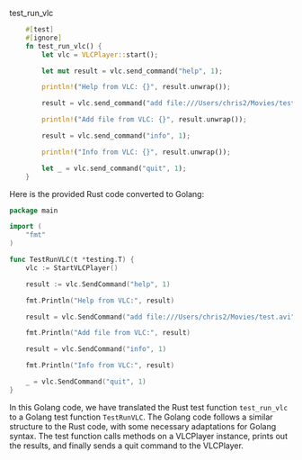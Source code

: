 test_run_vlc

```rust
    #[test]
    #[ignore]
    fn test_run_vlc() {
        let vlc = VLCPlayer::start();

        let mut result = vlc.send_command("help", 1);

        println!("Help from VLC: {}", result.unwrap());

        result = vlc.send_command("add file:///Users/chris2/Movies/test.avi", 1);

        println!("Add file from VLC: {}", result.unwrap());

        result = vlc.send_command("info", 1);

        println!("Info from VLC: {}", result.unwrap());

        let _ = vlc.send_command("quit", 1);
    }
```


Here is the provided Rust code converted to Golang:

```go
package main

import (
	"fmt"
)

func TestRunVLC(t *testing.T) {
	vlc := StartVLCPlayer()

	result := vlc.SendCommand("help", 1)

	fmt.Println("Help from VLC:", result)

	result = vlc.SendCommand("add file:///Users/chris2/Movies/test.avi", 1)

	fmt.Println("Add file from VLC:", result)

	result = vlc.SendCommand("info", 1)

	fmt.Println("Info from VLC:", result)

	_ = vlc.SendCommand("quit", 1)
}
```

In this Golang code, we have translated the Rust test function `test_run_vlc` to a Golang test function `TestRunVLC`. The Golang code follows a similar structure to the Rust code, with some necessary adaptations for Golang syntax. The test function calls methods on a VLCPlayer instance, prints out the results, and finally sends a quit command to the VLCPlayer.
